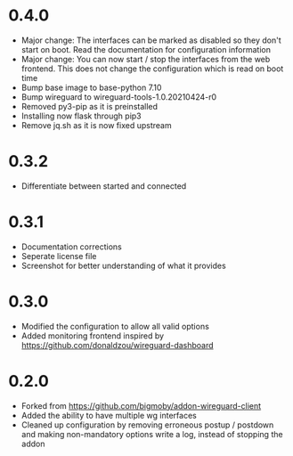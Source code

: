 # 0.4.0 
- Major change: The interfaces can be marked as disabled so they don't start on boot. Read the documentation for configuration information
- Major change: You can now start / stop the interfaces from the web frontend. This does not change the configuration which is read on boot time
- Bump base image to base-python 7.10
- Bump wireguard to wireguard-tools-1.0.20210424-r0
- Removed py3-pip as it is preinstalled
- Installing now flask through pip3 
- Remove jq.sh as it is now fixed upstream

# 0.3.2 
- Differentiate between started and connected

# 0.3.1 
- Documentation corrections
- Seperate license file
- Screenshot for better understanding of what it provides

# 0.3.0 
- Modified the configuration to allow all valid options
- Added monitoring frontend inspired by https://github.com/donaldzou/wireguard-dashboard

# 0.2.0
- Forked from https://github.com/bigmoby/addon-wireguard-client
- Added the ability to have multiple wg interfaces
- Cleaned up configuration by removing erroneous postup / postdown and making non-mandatory options write a log, instead of stopping the addon

